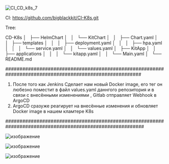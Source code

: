 ![CI_CD_k8s_7](https://github.com/user-attachments/assets/9b84c3d2-956a-4658-ad57-d7e9b777b1ab)

CI: https://github.com/bigblackkit/CI-K8s.git

Tree:

CD-K8s
│   ├── HelmChart
│   │   └── KitChart
│   │       ├── Chart.yaml
│   │       ├── templates
│   │       │   ├── deployment.yaml
│   │       │   ├── hpa.yaml
│   │       │   └── service.yaml
│   │       └── values.yaml
│   ├── KitApp
│   │   ├── applications
│   │   │   └── kitapp.yaml
│   │   └── Main.yaml
│   └── README.md

########################################################################################################

1. После того как Jenkins Сделает нам новый Docker image,
его тег он любезно поместит в файл values.yaml даннгого репозитория и в связи с внесёнными изменениями ,
Gitlab отправляет Webhook в ArgoCD
2. ArgoCD сразуже реагирует на внесённые изменения и обновляет Docker image в нашем кламтере K8s

#########################################################################################################

![изображение](https://github.com/user-attachments/assets/f2317f71-8351-488b-ac51-cac1452347f6)

![изображение](https://github.com/user-attachments/assets/e5ced8a7-cdbc-4aed-a569-6a3d19dfbd93)

![изображение](https://github.com/user-attachments/assets/3b6bbbae-6ece-4024-9ec1-ea2933abfc91)
